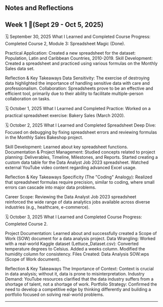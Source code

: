 Notes and Reflections 
------------------------------------------------------

## Week 1 📅(Sept 29 - Oct 5, 2025)

🗓️ September 30, 2025
What I Learned and Completed
Course Progress: Completed Course 2, Module 3: Spreadsheet Magic (Done).

Practical Application: Created a new spreadsheet for the dataset: Population, Latin and Caribbean Countries, 2010-2019.
Skill Development: Created a spreadsheet and practiced using various formulas on the Monthly Sales data set.

Reflection & Key Takeaways
Data Sensitivity: The exercise of destroying data highlighted the importance of handling sensitive data with care and professionalism.
Collaboration: Spreadsheets prove to be an effective and efficient tool, primarily due to their ability to facilitate multiple-person collaboration on tasks.

🗓️ October 1, 2025
What I Learned and Completed
Practice: Worked on a practical spreadsheet exercise: Bakery Sales (March 2020).

🗓️ October 2, 2025
What I Learned and Completed
Spreadsheet Deep Dive: Focused on debugging by fixing spreadsheet errors and reviewing formulas in the Monthly Sales Bakeshop project.

Skill Development: Learned about key spreadsheet functions.
Documentation & Project Management: Studied concepts related to project planning: Deliverables, Timeline, Milestones, and Reports.
Started creating a custom data table for the Data Analyst Job 2023 spreadsheet.
Watched external YouTube video content regarding advanced Excel usage.

Reflection & Key Takeaways
Specificity (The "Coding" Analogy): Realized that spreadsheet formulas require precision, similar to coding, where small errors can cascade into major data problems.

Career Scope: Reviewing the Data Analyst Job 2023 spreadsheet reinforced the wide range of data analytics jobs available across diverse industries (e.g., healthcare, e-commerce).

🗓️ October 3, 2025
What I Learned and Completed
Course Progress: Completed Course 2.

Project Documentation: Learned about and successfully created a Scope of Work (SOW) document for a data analysis project.
Data Wrangling: Worked with a real-world Kaggle dataset (Lettuce_Dataset.csv):
Converted temperature degrees to Celsius.
Added a weeks column.
Modified the humidity column for consistency.
Files Created: Data Analysis SOW.wps (Scope of Work document).

Reflection & Key Takeaways
The Importance of Context: Context is crucial in data analysis; without it, data is prone to misinterpretation.
Industry Demand: YouTube resources clarified that the data industry suffers from a shortage of talent, not a shortage of work.
Portfolio Strategy: Confirmed the need to develop a competitive edge by thinking differently and building a portfolio focused on solving real-world problems.

---
